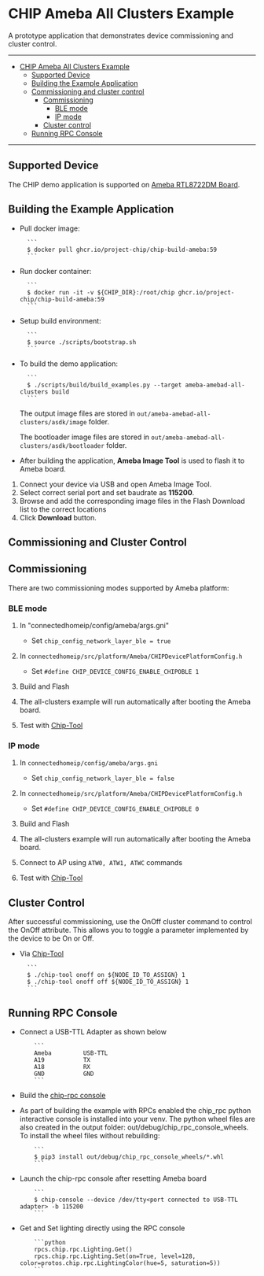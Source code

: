 # CHIP Ameba All Clusters Example

A prototype application that demonstrates device commissioning and cluster
control.

---

-   [CHIP Ameba All Clusters Example](#chip-ameba-all-clusters-example)
    -   [Supported Device](#supported-device)
    -   [Building the Example Application](#building-the-example-application)
    -   [Commissioning and cluster control](#commissioning-and-cluster-control)
        -   [Commissioning](#commissioning)
            -   [BLE mode](#ble-mode)
            -   [IP mode](#ip-mode)
        -   [Cluster control](#cluster-control)
    -   [Running RPC Console](#running-rpc-console)

---

## Supported Device

The CHIP demo application is supported on
[Ameba RTL8722DM Board](https://www.amebaiot.com/en/amebad).

## Building the Example Application

-   Pull docker image:

          ```
          $ docker pull ghcr.io/project-chip/chip-build-ameba:59
          ```

-   Run docker container:

          ```
          $ docker run -it -v ${CHIP_DIR}:/root/chip ghcr.io/project-chip/chip-build-ameba:59
          ```

-   Setup build environment:

          ```
          $ source ./scripts/bootstrap.sh
          ```

-   To build the demo application:

          ```
          $ ./scripts/build/build_examples.py --target ameba-amebad-all-clusters build
          ```

    The output image files are stored in
    `out/ameba-amebad-all-clusters/asdk/image` folder.

    The bootloader image files are stored in
    `out/ameba-amebad-all-clusters/asdk/bootloader` folder.

-   After building the application, **Ameba Image Tool** is used to flash it to
    Ameba board.

1. Connect your device via USB and open Ameba Image Tool.
2. Select correct serial port and set baudrate as **115200**.
3. Browse and add the corresponding image files in the Flash Download list to
   the correct locations
4. Click **Download** button.

## Commissioning and Cluster Control

## Commissioning

There are two commissioning modes supported by Ameba platform:

### BLE mode

1. In "connectedhomeip/config/ameba/args.gni"

    - Set `chip_config_network_layer_ble = true`

2. In `connectedhomeip/src/platform/Ameba/CHIPDevicePlatformConfig.h`

    - Set `#define CHIP_DEVICE_CONFIG_ENABLE_CHIPOBLE 1`

3. Build and Flash
4. The all-clusters example will run automatically after booting the Ameba
   board.
5. Test with
   [Chip-Tool](https://github.com/project-chip/connectedhomeip/tree/master/examples/chip-tool)

### IP mode

1. In `connectedhomeip/config/ameba/args.gni`

    - Set `chip_config_network_layer_ble = false`

2. In `connectedhomeip/src/platform/Ameba/CHIPDevicePlatformConfig.h`

    - Set `#define CHIP_DEVICE_CONFIG_ENABLE_CHIPOBLE 0`

3. Build and Flash
4. The all-clusters example will run automatically after booting the Ameba
   board.
5. Connect to AP using `ATW0, ATW1, ATWC` commands
6. Test with
   [Chip-Tool](https://github.com/project-chip/connectedhomeip/tree/master/examples/chip-tool)

## Cluster Control

After successful commissioning, use the OnOff cluster command to control the
OnOff attribute. This allows you to toggle a parameter implemented by the device
to be On or Off.

-   Via
    [Chip-Tool](https://github.com/project-chip/connectedhomeip/tree/master/examples/chip-tool#using-the-client-to-send-matter-commands)

          ```
          $ ./chip-tool onoff on ${NODE_ID_TO_ASSIGN} 1
          $ ./chip-tool onoff off ${NODE_ID_TO_ASSIGN} 1
          ```

## Running RPC Console

-   Connect a USB-TTL Adapter as shown below

            ```
            Ameba         USB-TTL
            A19           TX
            A18           RX
            GND           GND
            ```

-   Build the
    [chip-rpc console](https://github.com/project-chip/connectedhomeip/tree/master/examples/common/pigweed/rpc_console)

-   As part of building the example with RPCs enabled the chip_rpc python
    interactive console is installed into your venv. The python wheel files are
    also created in the output folder: out/debug/chip_rpc_console_wheels. To
    install the wheel files without rebuilding:

            ```
            $ pip3 install out/debug/chip_rpc_console_wheels/*.whl
            ```

-   Launch the chip-rpc console after resetting Ameba board

            ```
            $ chip-console --device /dev/tty<port connected to USB-TTL adapter> -b 115200
            ```

-   Get and Set lighting directly using the RPC console

            ```python
            rpcs.chip.rpc.Lighting.Get()
            rpcs.chip.rpc.Lighting.Set(on=True, level=128, color=protos.chip.rpc.LightingColor(hue=5, saturation=5))
            ```
